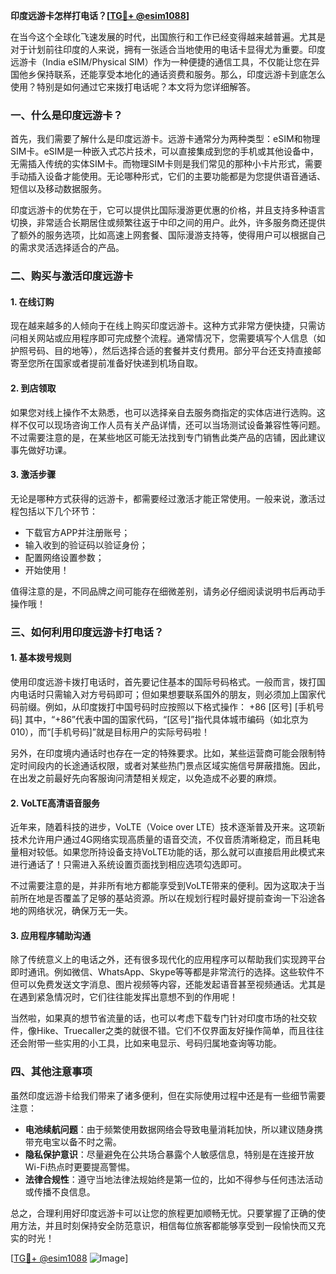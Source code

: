 **印度远游卡怎样打电话？[[TG💪+ @esim1088](https://t.me/s/esim1088)]**

在当今这个全球化飞速发展的时代，出国旅行和工作已经变得越来越普遍。尤其是对于计划前往印度的人来说，拥有一张适合当地使用的电话卡显得尤为重要。印度远游卡（India eSIM/Physical SIM）作为一种便捷的通信工具，不仅能让您在异国他乡保持联系，还能享受本地化的通话资费和服务。那么，印度远游卡到底怎么使用？特别是如何通过它来拨打电话呢？本文将为您详细解答。

### 一、什么是印度远游卡？

首先，我们需要了解什么是印度远游卡。远游卡通常分为两种类型：eSIM和物理SIM卡。eSIM是一种嵌入式芯片技术，可以直接集成到您的手机或其他设备中，无需插入传统的实体SIM卡。而物理SIM卡则是我们常见的那种小卡片形式，需要手动插入设备才能使用。无论哪种形式，它们的主要功能都是为您提供语音通话、短信以及移动数据服务。

印度远游卡的优势在于，它可以提供比国际漫游更优惠的价格，并且支持多种语言切换，非常适合长期居住或频繁往返于中印之间的用户。此外，许多服务商还提供了额外的服务选项，比如高速上网套餐、国际漫游支持等，使得用户可以根据自己的需求灵活选择适合的产品。

### 二、购买与激活印度远游卡

#### 1. 在线订购
现在越来越多的人倾向于在线上购买印度远游卡。这种方式非常方便快捷，只需访问相关网站或应用程序即可完成整个流程。通常情况下，您需要填写个人信息（如护照号码、目的地等），然后选择合适的套餐并支付费用。部分平台还支持直接邮寄至您所在国家或者提前准备好快递到机场自取。

#### 2. 到店领取
如果您对线上操作不太熟悉，也可以选择亲自去服务商指定的实体店进行选购。这样不仅可以现场咨询工作人员有关产品详情，还可以当场测试设备兼容性等问题。不过需要注意的是，在某些地区可能无法找到专门销售此类产品的店铺，因此建议事先做好功课。

#### 3. 激活步骤
无论是哪种方式获得的远游卡，都需要经过激活才能正常使用。一般来说，激活过程包括以下几个环节：
- 下载官方APP并注册账号；
- 输入收到的验证码以验证身份；
- 配置网络设置参数；
- 开始使用！

值得注意的是，不同品牌之间可能存在细微差别，请务必仔细阅读说明书后再动手操作哦！

### 三、如何利用印度远游卡打电话？

#### 1. 基本拨号规则
使用印度远游卡拨打电话时，首先要记住基本的国际号码格式。一般而言，拨打国内电话时只需输入对方号码即可；但如果想要联系国外的朋友，则必须加上国家代码前缀。例如，从印度拨打中国号码时应按照以下格式操作：
+86 [区号] [手机号码]
其中，“+86”代表中国的国家代码，“[区号]”指代具体城市编码（如北京为010），而“[手机号码]”就是目标用户的实际号码啦！

另外，在印度境内通话时也存在一定的特殊要求。比如，某些运营商可能会限制特定时间段内的长途通话权限，或者对某些热门景点区域实施信号屏蔽措施。因此，在出发之前最好先向客服询问清楚相关规定，以免造成不必要的麻烦。

#### 2. VoLTE高清语音服务
近年来，随着科技的进步，VoLTE（Voice over LTE）技术逐渐普及开来。这项新技术允许用户通过4G网络实现高质量的语音交流，不仅音质清晰稳定，而且耗电量相对较低。如果您所持设备支持VoLTE功能的话，那么就可以直接启用此模式来进行通话了！只需进入系统设置页面找到相应选项勾选即可。

不过需要注意的是，并非所有地方都能享受到VoLTE带来的便利。因为这取决于当前所在地是否覆盖了足够的基站资源。所以在规划行程时最好提前查询一下沿途各地的网络状况，确保万无一失。

#### 3. 应用程序辅助沟通
除了传统意义上的电话之外，还有很多现代化的应用程序可以帮助我们实现跨平台即时通讯。例如微信、WhatsApp、Skype等等都是非常流行的选择。这些软件不但可以免费发送文字消息、图片视频等内容，还能发起语音甚至视频通话。尤其是在遇到紧急情况时，它们往往能发挥出意想不到的作用呢！

当然啦，如果真的想节省流量的话，也可以考虑下载专门针对印度市场的社交软件，像Hike、Truecaller之类的就很不错。它们不仅界面友好操作简单，而且往往还会附带一些实用的小工具，比如来电显示、号码归属地查询等功能。

### 四、其他注意事项

虽然印度远游卡给我们带来了诸多便利，但在实际使用过程中还是有一些细节需要注意：

- **电池续航问题**：由于频繁使用数据网络会导致电量消耗加快，所以建议随身携带充电宝以备不时之需。
- **隐私保护意识**：尽量避免在公共场合暴露个人敏感信息，特别是在连接开放Wi-Fi热点时更要提高警惕。
- **法律合规性**：遵守当地法律法规始终是第一位的，比如不得参与任何违法活动或传播不良信息。

总之，合理利用好印度远游卡可以让您的旅程更加顺畅无忧。只要掌握了正确的使用方法，并且时刻保持安全防范意识，相信每位旅客都能够享受到一段愉快而又充实的时光！

[[TG💪+ @esim1088](https://t.me/s/esim1088) ![Image](https://i.postimg.cc/4NQfJmqS/Snipaste-2025-05-13-00-14-12.png)]